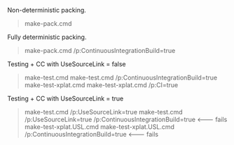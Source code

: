 
Non-deterministic packing.
> make-pack.cmd

Fully deterministic packing.
> make-pack.cmd /p:ContinuousIntegrationBuild=true

Testing + CC with UseSourceLink = false
> make-test.cmd
> make-test.cmd /p:ContinuousIntegrationBuild=true
> make-test-xplat.cmd
> make-test-xplat.cmd /p:CI=true

Testing + CC with UseSourceLink = true
> make-test.cmd /p:UseSourceLink=true
> make-test.cmd /p:UseSourceLink=true /p:ContinuousIntegrationBuild=true    <--- fails
> make-test-xplat.USL.cmd
> make-test-xplat.USL.cmd /p:ContinuousIntegrationBuild=true                <--- fails
